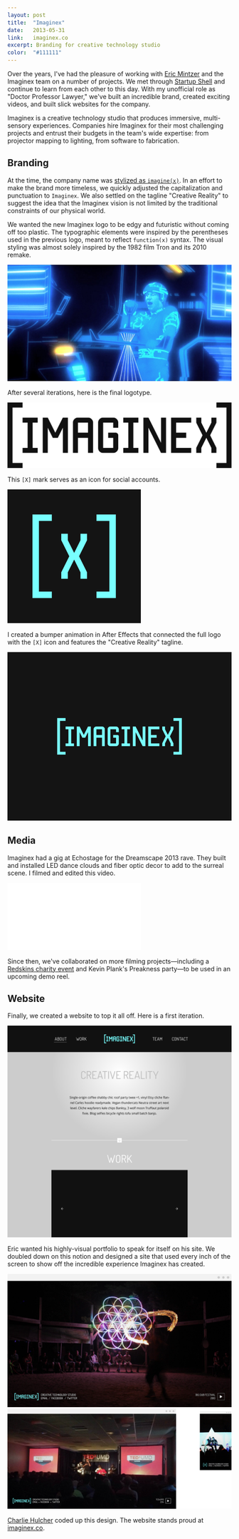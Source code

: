 ```yaml
---
layout: post
title:  "Imaginex"
date:   2013-05-31
link:	imaginex.co
excerpt: Branding for creative technology studio
color:  "#111111"
---
```

Over the years, I've had the pleasure of working with [Eric Mintzer](https://twitter.com/ericmintzer) and the Imaginex team on a number of projects. We met through [Startup Shell](http://startupshell.org) and continue to learn from each other to this day. With my unofficial role as "Doctor Professor Lawyer," we've built an incredible brand, created exciting videos, and built slick websites for the company.

Imaginex is a creative technology studio that produces immersive, multi-sensory experiences. Companies hire Imaginex for their most challenging projects and entrust their budgets in the team's wide expertise: from projector mapping to lighting, from software to fabrication.

## Branding

At the time, the company name was [stylized as `imagine(x)`](https://umddingman.files.wordpress.com/2012/11/imaginex.jpg). In an effort to make the brand more timeless, we quickly adjusted the capitalization and punctuation to `Imaginex`. We also settled on the tagline "Creative Reality" to suggest the idea that the Imaginex vision is not limited by the traditional constraints of our physical world.

We wanted the new Imaginex logo to be edgy and futuristic without coming off too plastic. The typographic elements were inspired by the perentheses used in the previous logo, meant to reflect `function(x)` syntax. The visual styling was almost solely inspired by the 1982 film Tron and its 2010 remake.

![Tron](/assets/imaginex-tron.jpg)

After several iterations, here is the final logotype.

![Imaginex logo](/assets/imaginex-logo-trans.png)

This `[X]` mark serves as an icon for social accounts.

![Imaginex icon](/assets/imaginex-icon-vimeo.png)

I created a bumper animation in After Effects that connected the full logo with the `[X]` icon and features the "Creative Reality" tagline.

![Imaginex bumper](/assets/imaginex-bumper-gif.gif)

## Media

Imaginex had a gig at Echostage for the Dreamscape 2013 rave. They built and installed LED dance clouds and fiber optic decor to add to the surreal scene. I filmed and edited this video.

<div class="embed-container">
	<iframe src="//player.vimeo.com/video/67373009?title=0&amp;byline=0&amp;portrait=0&amp;color=78ffff" frameborder="0" webkitallowfullscreen mozallowfullscreen allowfullscreen></iframe>
</div>

Since then, we've collaborated on more filming projects&mdash;including a [Redskins charity event](http://www.bgcgw.org/pierre-garcons-2nd-annual-all-white-charity-event/) and Kevin Plank's Preakness party&mdash;to be used in an upcoming demo reel.

## Website

Finally, we created a website to top it all off. Here is a first iteration.

![Imaginex original website](/assets/imaginex-web-1.png)

Eric wanted his highly-visual portfolio to speak for itself on his site. We doubled down on this notion and designed a site that used every inch of the screen to show off the incredible experience Imaginex has created.

![Imaginex website](/assets/imaginex-web-2.png)
![Imaginex website devices](/assets/imaginex-web-2all.png)

[Charlie Hulcher](http://hulchr.com/) coded up this design. The website stands proud at [imaginex.co](http://imaginex.co).
